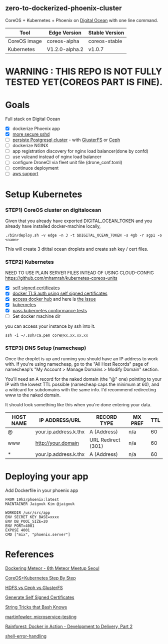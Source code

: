 zero-to-dockerized-phoenix-cluster
----------------------------------

CoreOS + Kubernetes + Phoenix on [Digital Ocean](https://www.digitalocean.com/?refcode=842fc3e1bfa6) with one line command.

| Tool | Edge Version | Stable Version |
| --- | --- |  --- |
| CoreOS image | coreos-alpha | coreos-stable |
| Kubernetes | V1.2.0-alpha.2 | v1.0.7 |

# WARNING : THIS REPO IS NOT FULLY TESTED YET(COREOS PART IS FINE).

# Goals

Full stack on Digital Ocean

- [x] dockerize Phoenix app
- [x] [more secure sshd](https://stribika.github.io/2015/01/04/secure-secure-shell.html)
- [ ] [persiste Postgresql cluster](http://www.livewyer.com/blog/2015/10/02/kubernetes-exciting-experimental-features) - with [GlusterFS](https://github.com/rootfs/kubernetes/tree/wip-gluster/examples/glusterfs) or [Ceph](https://github.com/rootfs/docker-ceph)
- [ ] dockerize NGINX
- [ ] app registration discovery for nginx load balancer(done by confd)
- [ ] use vulcand instead of nginx load balancer
- [ ] configure DroneCI via fleet unit file (drone_conf.toml)
- [ ] continuos deployment
- [ ] [aws support](http://docs.deis.io/en/latest/installing_deis/aws/)

# Setup Kubernetes

### STEP1) CoreOS cluster on digitalocean

Given that you already have exported DIGITAL_OCEAN_TOKEN
and you already have installed docker-machine locally,

```
./bin/deploy.sh -v edge -n 3 -t $DIGITAL_OCEAN_TOKEN -s 4gb -r sgp1 -o <name>

```

This will create 3 ditital ocean droplets 
and create ssh key / cert files. 

### STEP2) Kubernetes

NEED TO USE PLAIN SERVER FILES INTEAD OF USING CLOUD-CONFIG 
https://github.com/mhamrah/kubernetes-coreos-units

- [x] [self signed certificates](https://coreos.com/os/docs/latest/generate-self-signed-certificates.html)
- [x] [docker TLS auth using self signed certificates](https://coreos.com/os/docs/latest/customizing-docker.html)
- [x] [access docker hub](https://coreos.com/os/docs/latest/registry-authentication.html) and here is [the issue](https://github.com/coreos/bugs/issues/820)
- [x] [kubernetes](https://github.com/mhamrah/kubernetes-coreos-units)
- [x] [pass kubernetes conformance tests](https://coreos.com/kubernetes/docs/latest/conformance-tests.html)
- [ ] Set docker machine dir

you can access your instance by ssh into it.

```
ssh -i ~/.ssh/ca.pem core@xx.xx.xx.xx
```

### STEP3) DNS Setup (namecheap)

Once the droplet is up and running you should have an IP address to work with. If you're using namecheap, go to the "All Host Records" page of namecheap's "My Account > Manage Domains > Modify Domain" section.

You'll need an A record for the naked domain (the "@" one) pointing to your IP with the lowest TTL possible (namecheap caps the minimum at 60), and a wildcard for subdomains with the same info. I'd recommend redirecting www to the naked domain.

It should look something like this when you're done entering your data.

| HOST NAME | IP ADDRESS/URL | RECORD TYPE | MX PREF | TTL |
| --- | --- | --- | --- | --- |
| @ | your.ip.address.k.thx | A (Address) | n/a | 60 |
| www | http://your.domain | URL Redirect (301) | n/a | 60 |
| * | your.ip.address.k.thx | A (Address) | n/a | 60 |

# Deploying your app

Add Dockerfile in your phoenix app

```
FROM 19hz/phoenix:latest
MAINTAINER Jaigouk Kim @jaigouk

WORKDIR /usr/src/app
ENV SECRET_KEY_BASE=xxxx
ENV DB_POOL_SIZE=20
ENV PORT=4001
EXPOSE 4001
CMD ["mix", "phoenix.server"]
```

# References

[Dockering Meteor - 6th Meteor Meetup Seoul](https://github.com/jaigouk/zero-to-dockerized-meteor-cluster)

[CoreOS+Kubernetes Step By Step](https://coreos.com/kubernetes/docs/latest/getting-started.html)

[HDFS vs Ceph vs GlusterFS](http://iopscience.iop.org/article/10.1088/1742-6596/513/4/042014/pdf)

[Generate Self Signed Certificates](https://coreos.com/os/docs/latest/generate-self-signed-certificates.html)

[String Tricks that Bash Knows](http://spin.atomicobject.com/2014/02/16/bash-string-maniuplation/)

[martinfowler: microservice-testing](http://martinfowler.com/articles/microservice-testing/)

[Rainforest: Docker in Action - Development to Delivery, Part 2](https://blog.rainforestqa.com/2014-12-08-docker-in-action-from-deployment-to-delivery-part-2-continuous-integration/)

[shell-error-handling](https://www.turnkeylinux.org/blog/shell-error-handling)
